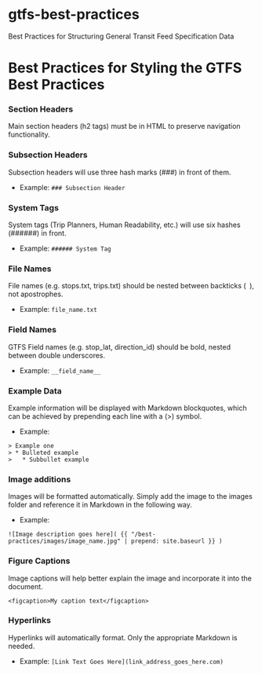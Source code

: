 # gtfs-best-practices

Best Practices for Structuring General Transit Feed Specification Data

# Best Practices for Styling the GTFS Best Practices

### Section Headers

Main section headers (h2 tags) must be in HTML to preserve navigation functionality.

### Subsection Headers

Subsection headers will use three hash marks (###) in front of them.

* Example: `### Subsection Header`

### System Tags

System tags (Trip Planners, Human Readability, etc.) will use six hashes (######) in front.

* Example: `###### System Tag`

### File Names

File names (e.g. stops.txt, trips.txt) should be nested between backticks (` `), not apostrophes.

* Example: ``file_name.txt``

### Field Names

GTFS Field names (e.g. stop_lat, direction_id) should be bold, nested between double underscores.

* Example: `__field_name__`

### Example Data

Example information will be displayed with Markdown blockquotes, which can be achieved by prepending each line with a (>) symbol.

* Example:

```
> Example one
> * Bulleted example
>   * Subbullet example
```

### Image additions

Images will be formatted automatically. Simply add the image to the images folder and reference it in Markdown in the following way.

* Example:

`![Image description goes here]( {{ "/best-practices/images/image_name.jpg" | prepend: site.baseurl }} )`

### Figure Captions

Image captions will help better explain the image and incorporate it into the document.

`<figcaption>My caption text</figcaption>`

### Hyperlinks

Hyperlinks will automatically format. Only the appropriate Markdown is needed.

* Example: `[Link Text Goes Here](link_address_goes_here.com)`
